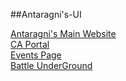 ##Antaragni's-UI

[Antaragni's Main Website](https://www.figma.com/design/S3DKwJMc2dlfKj0RLnXvQN/antaragni-personal-file?node-id=0-1&p=f&t=rBtqZ136yz3P8gZL-0)  
[CA Portal](https://www.figma.com/design/FsOIYotD1ItIrgZpd8LCp0/CA-Portal?node-id=0-1&p=f&t=Vnu7Oam7G0Iy0Dx2-0)  
[Events Page](https://www.figma.com/design/yc2aikjY9Nr4xSmkhqq0Vw/Antaragni-Events-Page?node-id=0-1&p=f&t=ynERcCE6wosi8hZS-0)  
[Battle UnderGround](https://www.figma.com/design/Jmes0BjyAvXDOZWazrJLLt/Untitled?node-id=0-1&p=f&t=wasTV6boglQ7VHnj-0)
